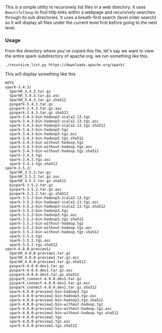 This is a simple utility to recursively list files in a web directory.
It uses `BeautifulSoup` to find http links within a webpage and recursively searches through its sub directories. It uses a breath-first search (level order search) so it will display all files under the current level first before going to the next level.

### Usage ###
From the directory where you've copied this file, let's say we want to view the entire spark subdirectory of apache.org, we run something like this.

```
./recursive_list.py https://downloads.apache.org/spark/
```

This will display something like this
```
KEYS
spark-3.4.3/
  SparkR_3.4.3.tar.gz
  SparkR_3.4.3.tar.gz.asc
  SparkR_3.4.3.tar.gz.sha512
  pyspark-3.4.3.tar.gz
  pyspark-3.4.3.tar.gz.asc
  pyspark-3.4.3.tar.gz.sha512
  spark-3.4.3-bin-hadoop3-scala2.13.tgz
  spark-3.4.3-bin-hadoop3-scala2.13.tgz.asc
  spark-3.4.3-bin-hadoop3-scala2.13.tgz.sha512
  spark-3.4.3-bin-hadoop3.tgz
  spark-3.4.3-bin-hadoop3.tgz.asc
  spark-3.4.3-bin-hadoop3.tgz.sha512
  spark-3.4.3-bin-without-hadoop.tgz
  spark-3.4.3-bin-without-hadoop.tgz.asc
  spark-3.4.3-bin-without-hadoop.tgz.sha512
  spark-3.4.3.tgz
  spark-3.4.3.tgz.asc
  spark-3.4.3.tgz.sha512
spark-3.5.2/
  SparkR_3.5.2.tar.gz
  SparkR_3.5.2.tar.gz.asc
  SparkR_3.5.2.tar.gz.sha512
  pyspark-3.5.2.tar.gz
  pyspark-3.5.2.tar.gz.asc
  pyspark-3.5.2.tar.gz.sha512
  spark-3.5.2-bin-hadoop3-scala2.13.tgz
  spark-3.5.2-bin-hadoop3-scala2.13.tgz.asc
  spark-3.5.2-bin-hadoop3-scala2.13.tgz.sha512
  spark-3.5.2-bin-hadoop3.tgz
  spark-3.5.2-bin-hadoop3.tgz.asc
  spark-3.5.2-bin-hadoop3.tgz.sha512
  spark-3.5.2-bin-without-hadoop.tgz
  spark-3.5.2-bin-without-hadoop.tgz.asc
  spark-3.5.2-bin-without-hadoop.tgz.sha512
  spark-3.5.2.tgz
  spark-3.5.2.tgz.asc
  spark-3.5.2.tgz.sha512
spark-4.0.0-preview1/
  SparkR_4.0.0-preview1.tar.gz
  SparkR_4.0.0-preview1.tar.gz.asc
  SparkR_4.0.0-preview1.tar.gz.sha512
  pyspark-4.0.0.dev1.tar.gz
  pyspark-4.0.0.dev1.tar.gz.asc
  pyspark-4.0.0.dev1.tar.gz.sha512
  pyspark_connect-4.0.0.dev1.tar.gz
  pyspark_connect-4.0.0.dev1.tar.gz.asc
  pyspark_connect-4.0.0.dev1.tar.gz.sha512
  spark-4.0.0-preview1-bin-hadoop3.tgz
  spark-4.0.0-preview1-bin-hadoop3.tgz.asc
  spark-4.0.0-preview1-bin-hadoop3.tgz.sha512
  spark-4.0.0-preview1-bin-without-hadoop.tgz
  spark-4.0.0-preview1-bin-without-hadoop.tgz.asc
  spark-4.0.0-preview1-bin-without-hadoop.tgz.sha512
  spark-4.0.0-preview1.tgz
  spark-4.0.0-preview1.tgz.asc
  spark-4.0.0-preview1.tgz.sha512
```
